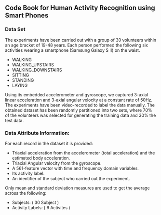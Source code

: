 ## Code Book for Human Activity Recognition using Smart Phones
### Data Set
The experiments have been carried out with a group of 30 volunteers within an age bracket of 19-48 years. Each person performed the following six activities wearing a smartphone (Samsung Galaxy S II) on the waist.
* WALKING
* WALKING_UPSTAIRS
* WALKING_DOWNSTAIRS
* SITTING
* STANDING
* LAYING 

Using its embedded accelerometer and gyroscope, we captured 3-axial linear acceleration and 3-axial angular velocity at a constant rate of 50Hz. The experiments have been video-recorded to label the data manually. The obtained dataset has been randomly partitioned into two sets, where 70% of the volunteers was selected 
for generating the training data and 30% the test data. 

### Data Attribute Information:
For each record in the dataset it is provided: 
* Triaxial acceleration from the accelerometer (total acceleration) and the estimated body acceleration. 
* Triaxial Angular velocity from the gyroscope. 
* A 561-feature vector with time and frequency domain variables. 
* Its activity label. 
* An identifier of the subject who carried out the experiment.

Only mean and standard deviation measures are used to get the average across the following:

  * Subjects: ( 30 Subject )
  * Activity Labels: ( 6 Activites )
